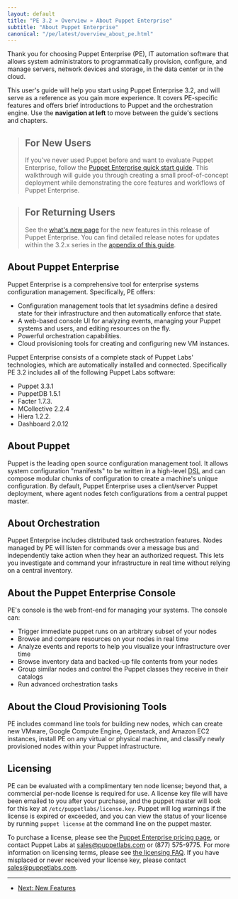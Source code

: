 ```yaml
---
layout: default
title: "PE 3.2 » Overview » About Puppet Enterprise"
subtitle: "About Puppet Enterprise"
canonical: "/pe/latest/overview_about_pe.html"
---
```



Thank you for choosing Puppet Enterprise (PE), IT automation software that allows system administrators to programmatically provision, configure, and manage servers, network devices and storage, in the data center or in the cloud.

This user's guide will help you start using Puppet Enterprise 3.2, and will serve as a reference as you gain more experience. It covers PE-specific features and offers brief introductions to Puppet and the orchestration engine. Use the **navigation at left** to move between the guide's sections and chapters.

> For New Users
> -----
>
> If you've never used Puppet before and want to evaluate Puppet Enterprise, follow the [Puppet Enterprise quick start guide](./quick_start.html). This walkthrough will guide you through creating a small proof-of-concept deployment while demonstrating the core features and workflows of Puppet Enterprise.

> For Returning Users
> -----
>
> See the [what's new page](./overview_whats_new.html) for the new features in this release of Puppet Enterprise. You can find detailed release notes for updates within the 3.2.x series in the [appendix of this guide](./appendix.html).

About Puppet Enterprise
-----

Puppet Enterprise is a comprehensive tool for enterprise systems configuration management. Specifically, PE offers:

* Configuration management tools that let sysadmins define a desired state for their infrastructure and then automatically enforce that state.
* A web-based console UI for analyzing events, managing your Puppet systems and users, and editing resources on the fly.
* Powerful orchestration capabilities.
* Cloud provisioning tools for creating and configuring new VM instances.

Puppet Enterprise consists of a complete stack of Puppet Labs' technologies, which are automatically installed and connected. Specifically PE 3.2 includes all of the following Puppet Labs software:

 * Puppet 3.3.1
 * PuppetDB 1.5.1
 * Facter 1.7.3.
 * MCollective 2.2.4
 * Hiera 1.2.2.
 * Dashboard 2.0.12


About Puppet
-----

Puppet is the leading open source configuration management tool. It allows system configuration "manifests" to be written in a high-level <abbr title="Domain-Specific Language">DSL</abbr> and can compose modular chunks of configuration to create a machine's unique configuration. By default, Puppet Enterprise uses a client/server Puppet deployment, where agent nodes fetch configurations from a central puppet master.

About Orchestration
-----

Puppet Enterprise includes distributed task orchestration features. Nodes managed by PE will listen for commands over a message bus and independently take action when they hear an authorized request. This lets you investigate and command your infrastructure in real time without relying on a central inventory.

About the Puppet Enterprise Console
-----

PE's console is the web front-end for managing your systems. The console can:

* Trigger immediate puppet runs on an arbitrary subset of your nodes
* Browse and compare resources on your nodes in real time
* Analyze events and reports to help you visualize your infrastructure over time
* Browse inventory data and backed-up file contents from your nodes
* Group similar nodes and control the Puppet classes they receive in their catalogs
* Run advanced orchestration tasks

About the Cloud Provisioning Tools
-----

PE includes command line tools for building new nodes, which can create new VMware, Google Compute Engine, Openstack, and Amazon EC2 instances, install PE on any virtual or physical machine, and classify newly provisioned nodes within your Puppet infrastructure.


Licensing
-----

PE can be evaluated with a complimentary ten node license; beyond that, a commercial per-node license is required for use. A license key file will have been emailed to you after your purchase, and the puppet master will look for this key at `/etc/puppetlabs/license.key`. Puppet will log warnings if the license is expired or exceeded, and you can view the status of your license by running `puppet license` at the command line on the puppet master.

To purchase a license, please see the [Puppet Enterprise pricing page](http://www.puppetlabs.com/puppet/how-to-buy/), or contact Puppet Labs at <sales@puppetlabs.com> or (877) 575-9775. For more information on licensing terms, please see [the licensing FAQ](http://www.puppetlabs.com/licensing-faq/). If you have misplaced or never received your license key, please contact <sales@puppetlabs.com>.


* * *

- [Next: New Features](./overview_whats_new.html)
